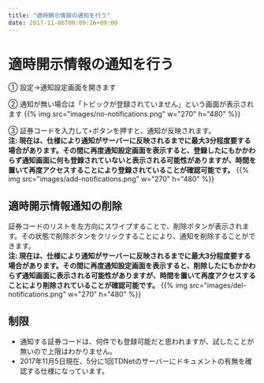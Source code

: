 ```yaml
---
title: "適時開示情報の通知を行う"
date: 2017-11-06T00:09:26+09:00
---
```


# 適時開示情報の通知を行う
① 設定→通知設定画面を開きます

② 通知が無い場合は「トピックが登録されていません」という画面が表示されます
{{% img src="images/no-notifications.png" w="270" h="480" %}}

③ 証券コードを入力して`+`ボタンを押すと、通知が反映されます。  
**注: 現在は、仕様により通知がサーバーに反映されるまでに最大3分程度要する場合があります。その間に再度通知設定画面を表示すると、登録したにもかかわらず通知画面に何も登録されていないと表示される可能性がありますが、時間を置いて再度アクセスすることにより登録されていることが確認可能です。**
{{% img src="images/add-notifications.png" w="270" h="480" %}}

## 適時開示情報通知の削除
証券コードのリストを左方向にスワイプすることで、削除ボタンが表示されます。その状態で削除ボタンをクリックすることにより、通知を削除することができます。  
**注: 現在は、仕様により通知がサーバーに反映されるまでに最大3分程度要する場合があります。その間に再度通知設定画面を表示すると、削除したにもかかわらず通知画面に表示される可能性がありますが、時間を置いて再度アクセスすることにより削除されていることが確認可能です。**
{{% img src="images/del-notifications.png" w="270" h="480" %}}

## 制限
- 通知する証券コードは、何件でも登録可能だと思われますが、試したことが無いので上限はわかりません。
- 2017年11月5日現在、5分に1回TDNetのサーバーにドキュメントの有無を確認する仕様になっています。
